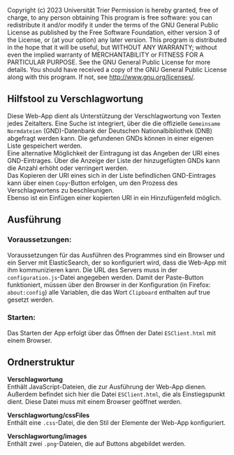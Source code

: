 Copyright (c) 2023 Universität Trier
Permission is hereby granted, free of charge, to any person obtaining
This program is free software: you can redistribute it and/or modify
it under the terms of the GNU General Public License as published by
the Free Software Foundation, either version 3 of the License, or
(at your option) any later version.
This program is distributed in the hope that it will be useful,
but WITHOUT ANY WARRANTY; without even the implied warranty of
MERCHANTABILITY or FITNESS FOR A PARTICULAR PURPOSE.  See the
GNU General Public License for more details.
You should have received a copy of the GNU General Public License
along with this program.  If not, see http://www.gnu.org/licenses/.

## Hilfstool zu Verschlagwortung

Diese Web-App dient als Unterstützung der Verschlagwortung von Texten jedes Zeitalters. Eine Suche ist integriert, über die die offizielle `Gemeinsame Normdateien` (GND)-Datenbank der Deutschen Nationalbibliothek (DNB) abgefragt werden kann. Die gefundenen GNDs können in einer eigenen Liste gespeichert werden.\
 Eine alternative Möglichkeit der Eintragung ist das Angeben der URI eines GND-Eintrages. Über die Anzeige der Liste der hinzugefügten GNDs kann die Anzahl erhöht oder verringert werden.\
  Das Kopieren der URI eines sich in der Liste befindlichen GND-Eintrages kann über einen `Copy`-Button erfolgen, um den Prozess des Verschlagwortens zu beschleunigen.\
  Ebenso ist ein Einfügen einer kopierten URI in ein Hinzufügenfeld möglich.

## Ausführung

### Voraussetzungen:
Voraussetzungen für das Ausführen des Programmes sind ein Browser und ein Server mit ElasticSearch, der so konfiguriert wird, dass die Web-App mit ihm kommunizieren kann. Die URL des Servers muss in der `configuration.js`-Datei angegeben werden.
Damit der Paste-Button funktioniert, müssen über den Browser in der Konfiguration (in Firefox: `about:config`) alle Variablen, die das Wort `Clipboard` enthalten auf true gesetzt werden.
### Starten:
Das Starten der App erfolgt über das Öffnen der Datei `ESClient.html` mit einem Browser. 


## Ordnerstruktur

**Verschlagwortung**  
Enthält JavaScript-Dateien, die zur Ausführung der Web-App dienen. Außerdem befindet sich hier die Datei `ESClient.html`, die als Einstiegspunkt dient. Diese Datei muss mit einem Browser geöffnet werden.

**Verschlagwortung/cssFiles**  
Enthält eine `.css`-Datei, die den Stil der Elemente der Web-App konfiguriert.

**Verschlagwortung/images**  
Enthält zwei `.png`-Dateien, die auf Buttons abgebildet werden.